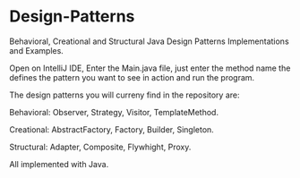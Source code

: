 # Design-Patterns
Behavioral, Creational and Structural Java Design Patterns Implementations and Examples.

Open on IntelliJ IDE, Enter the Main.java file, just enter the method name the defines the pattern you want to see in action and run the program.

The design patterns you will curreny find in the repository are:

Behavioral: Observer, Strategy, Visitor, TemplateMethod.

Creational:
AbstractFactory, Factory, Builder, Singleton.

Structural:
Adapter, Composite, Flywhight, Proxy.

All implemented with Java.
